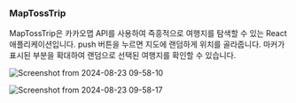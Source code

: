 ### MapTossTrip

MapTossTrip은 카카오맵 API를 사용하여 즉흥적으로 여행지를 탐색할 수 있는 React 애플리케이션입니다. 
push 버튼을 누르면 지도에 랜덤하게 위치를 골라줍니다.
마커가 표시된 부분을 확대하여 랜덤으로 선택된 여행지를 확인할 수 있습니다. 

![Screenshot from 2024-08-23 09-58-10](https://github.com/user-attachments/assets/46c53c63-eae1-43cc-8de7-4b828f4f87e8)

![Screenshot from 2024-08-23 09-58-17](https://github.com/user-attachments/assets/f9b3aa85-354f-461d-ac9e-040aa416cb65)

